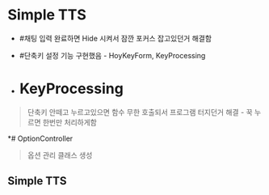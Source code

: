 # Simple TTS


* #채팅 입력 완료하면 Hide 시켜서 잠깐 포커스 잡고있던거 해결함

* #단축키 설정 기능 구현했음 - HoyKeyForm, KeyProcessing

* # KeyProcessing
> 단축키 안떼고 누르고있으면 함수 무한 호출되서 프로그램 터지던거 해결 - 꾹 누르면 한번만 처리하게함

*# OptionController 
> 옵션 관리 클래스 생성


## Simple TTS
